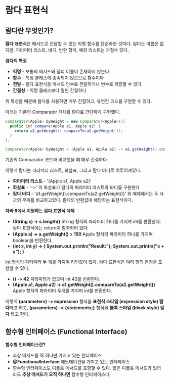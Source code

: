 # 람다 표현식

## 람다란 무엇인가?

**람다 표현식**은 메서드로 전달할 수 있는 익명 함수를 단순화한 것이다. 람다는 이름은 없지만, 파라미터 리스트, 바디, 반환 형식, 예외 리스트는 가질수 있다.

**람다의 특징**
  - **익명** - 보통의 메서드와 달리 이름이 존재하지 않는다
  - **함수** - 특정 클래스에 종속되지 않으므로 함수이다
  - **전달** - 람다 표현식을 메서드 인수로 전달하거나 변수로 저장할 수 있다
  - **간결성** - 익명 클래스보다 훨씬 간결하다

위 특성들 때문에 람다를 사용하면 매우 간결하고, 유연한 코드를 구현할 수 있다.

아래는 기존의 Comparator 객체를 람다로 간단하게 구현했다.

```java
Comparator<Apple> byWeight = new Comparator<Apple>(){
  public int compare(Apple a1, Apple a2) {
    return a1.getWeight().compareTo(a2.getWeight());
  }
};

Comparator<Apple> byWeight = (Apple a1, Apple a2) -> a1.getWeight().compareTo(a2.getWeight());
```
기존의 Comparator 코드와 비교했을 때 매우 간결하다.

이렇게 람다는 파라미터 리스트, 화살표, 그리고 람다 바디로 이루어져있다.

  - **파라미터 리스트** - '(Apple a1, Apple a2)'
  - **화살표** - '->' 이 화살표가 람다의 파라미터 리스트와 바디를 구분한다
  - **람다 바디** - 'a1.getWeight().compareTo(a2.getWeight())' 위 예제에서는 두 사과의 무게를 비교하고있다. 람다의 반환값에 해당하는 표현식이다.

**자바 8에서 지원하는 람다 표현식 예제**

  - **(String s) -> s.length()** String 형식의 파라미터 하나를 가지며 int를 반환한다. 람다 표현식에는 return이 함축되어 있다.
  - **(Apple a) -> a.getWeight() > 150** Apple 형식의 파라미터 하나를 가지며 boolean을 반환한다.
  - **(int x, int y) -> {
    System.out.println("Result:");
    System.out.println("x + y");
  }**
  
  int 형식의 파라미터 두 개를 가지며 리턴값이 없다. 람다 표현식은 여려 행의 문장을 포함할 수 있다.
  - **() -> 42** 파라미터가 없으며 int 42를 반환한다.
  - **(Apple a1, Apple a2) -> a1.getWeight().compareTo(a2.getWeight())** Apple 형식의 파라미터 두개를 가지며 int를 반환한다.

이렇게 **(parameters) -> expression** 형식을 **표현식 스타일 (expression style) 람다**라고 하고, **(parameters) -> {statements;}** 형식을 **블록 스타일 (block style) 람다** 라고 한다.


## 함수형 인터페이스 (Functional Interface)

**함수형 인터페이스란?**
  - 추상 메서드를 딱 하나만 가지고 있는 인터페이스
  - **@FunctionalInterface** 애노테이션을 가지고 있는 인터페이스
  - 함수형 인터페이스도 디폴트 메서드를 포함할 수 있다. 많은 디폴트 메서드가 있더라도 **추상 메서드가 오직 하나면** 함수형 인터페이스다.


